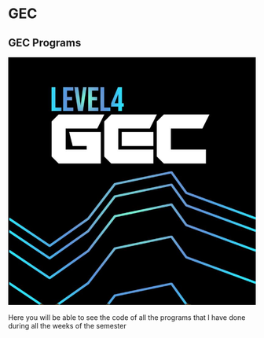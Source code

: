 # GEC

## GEC Programs

![C++ Image](https://github.com/pablocanosanroman/GEC/blob/main/L4GEC.jpg)

Here you will be able to see the code of all the programs that I have done during all the weeks of the semester

